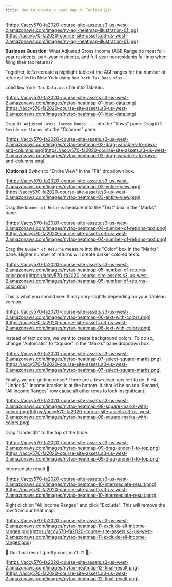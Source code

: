 ```yaml
---
title: How to create a heat map in Tableau 🧙🏼‍♂️
---
```


![https://accy570-fa2020-course-site-assets.s3-us-west-2.amazonaws.com/images/ny-agi-heatmap-illustration-01.jpg](https://accy570-fa2020-course-site-assets.s3-us-west-2.amazonaws.com/images/ny-agi-heatmap-illustration-01.jpg)

**Business Question**: What Adjusted Gross Income (AGI) Range do most full-year residents, part-year residents, and full-year nonresidents fall into when filing their tax returns?

Together, let’s recreate a highlight table of the AGI ranges for the number of returns filed in New York using `New York Tax Data.xlsx`.

Load `New York Tax Data.xlsx` file into Tableau.

![https://accy570-fa2020-course-site-assets.s3-us-west-2.amazonaws.com/images/nytax-heatmap-01-load-data.png](https://accy570-fa2020-course-site-assets.s3-us-west-2.amazonaws.com/images/nytax-heatmap-01-load-data.png)

Drag `NY Adjusted Gross Income Range ...` into the "Rows" pane. Drag `NYS Residency Status` into the "Columns" pane.

![https://accy570-fa2020-course-site-assets.s3-us-west-2.amazonaws.com/images/nytax-heatmap-02-drag-variables-to-rows-and-columns.png](https://accy570-fa2020-course-site-assets.s3-us-west-2.amazonaws.com/images/nytax-heatmap-02-drag-variables-to-rows-and-columns.png)

**(Optional)** Switch to "Entire View" in the "Fit" dropdown box.

![https://accy570-fa2020-course-site-assets.s3-us-west-2.amazonaws.com/images/nytax-heatmap-03-entire-view.png](https://accy570-fa2020-course-site-assets.s3-us-west-2.amazonaws.com/images/nytax-heatmap-03-entire-view.png)

Drag the `Number of Returns` measure into the "Text" box in the "Marks" pane.

![https://accy570-fa2020-course-site-assets.s3-us-west-2.amazonaws.com/images/nytax-heatmap-04-number-of-returns-text.png](https://accy570-fa2020-course-site-assets.s3-us-west-2.amazonaws.com/images/nytax-heatmap-04-number-of-returns-text.png)

Drag the `Number of Returns` measure into the "Color" box in the "Marks" pane. Higher number of returns will create darker colored texts.

![https://accy570-fa2020-course-site-assets.s3-us-west-2.amazonaws.com/images/nytax-heatmap-05-number-of-returns-color.png](https://accy570-fa2020-course-site-assets.s3-us-west-2.amazonaws.com/images/nytax-heatmap-05-number-of-returns-color.png)

This is what you should see. It may vary slightly depending on your Tableau version.

![https://accy570-fa2020-course-site-assets.s3-us-west-2.amazonaws.com/images/nytax-heatmap-06-text-with-colors.png](https://accy570-fa2020-course-site-assets.s3-us-west-2.amazonaws.com/images/nytax-heatmap-06-text-with-colors.png)

Instead of text colors, we want to create background colors. To do so, change "Automatic" to "Square" in the "Marks" pane dropdown box.

![https://accy570-fa2020-course-site-assets.s3-us-west-2.amazonaws.com/images/nytax-heatmap-07-select-square-marks.png](https://accy570-fa2020-course-site-assets.s3-us-west-2.amazonaws.com/images/nytax-heatmap-07-select-square-marks.png)

Finally, we are getting closer! There are a few clean-ups left to do. First, "Under \$1" income bracket is at the bottom. It should be on top. Second, "All Income Ranges" row cause all other rows to look insignificant.

![https://accy570-fa2020-course-site-assets.s3-us-west-2.amazonaws.com/images/nytax-heatmap-08-square-marks-with-colors.png](https://accy570-fa2020-course-site-assets.s3-us-west-2.amazonaws.com/images/nytax-heatmap-08-square-marks-with-colors.png)

Drag "Under \$1" to the top of the table.

![https://accy570-fa2020-course-site-assets.s3-us-west-2.amazonaws.com/images/nytax-heatmap-09-drag-under-1-to-top.png](https://accy570-fa2020-course-site-assets.s3-us-west-2.amazonaws.com/images/nytax-heatmap-09-drag-under-1-to-top.png)

Intermediate result 🍗:

![https://accy570-fa2020-course-site-assets.s3-us-west-2.amazonaws.com/images/nytax-heatmap-10-intermediate-result.png](https://accy570-fa2020-course-site-assets.s3-us-west-2.amazonaws.com/images/nytax-heatmap-10-intermediate-result.png)

Right click on "All Income Ranges" and click "Exclude". This will remove the row from our heat map.

![https://accy570-fa2020-course-site-assets.s3-us-west-2.amazonaws.com/images/nytax-heatmap-11-exclude-all-income-ranges.png](https://accy570-fa2020-course-site-assets.s3-us-west-2.amazonaws.com/images/nytax-heatmap-11-exclude-all-income-ranges.png)

🌌 Our final result (pretty cool, isn't it? 🦜) :

![https://accy570-fa2020-course-site-assets.s3-us-west-2.amazonaws.com/images/nytax-heatmap-12-final-result.png](https://accy570-fa2020-course-site-assets.s3-us-west-2.amazonaws.com/images/nytax-heatmap-12-final-result.png)
